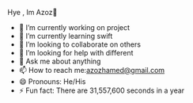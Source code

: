 Hye , Im Azoz👋


- 🔭 I’m currently working on project 
- 🌱 I’m currently learning swift
- 👯 I’m looking to collaborate on others
- 🤔 I’m looking for help with different
- 💬 Ask me about anything 
- 📫 How to reach me:azozhamed@gmail.com
- 😄 Pronouns: He/His
- ⚡ Fun fact:  There are 31,557,600 seconds in a year


